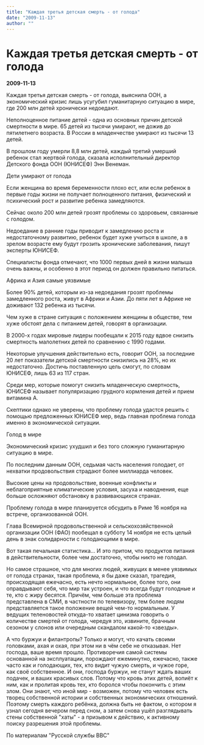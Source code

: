 ```yaml
---
title: "Каждая третья детская смерть - от голода"
date: "2009-11-13"
author: ""
---
```


# Каждая третья детская смерть - от голода

**2009-11-13** 

Каждая третья детская смерть - от голода, выяснила ООН, а экономический кризис лишь усугубил гуманитарную ситуацию в мире, где 200 млн детей хронически недоедают.

Неполноценное питание детей - одна из основных причин детской смертности в мире. 65 детей из тысячи умирают, не дожив до пятилетнего возраста. В России в младенчестве умирают из тысячи 13 детей.

В прошлом году умерли 8,8 млн детей, каждый третий умерший ребенок стал жертвой голода, сказала исполнительный директор Детского фонда ООН (ЮНИСЕФ) Энн Венеман.

Дети умирают от голода

Если женщина во время беременности плохо ест, или если ребенок в первые годы жизни не получает полноценного питания, физический и психический рост и развитие ребенка замедляются.

Сейчас около 200 млн детей грозят проблемы со здоровьем, связанные с голодом.

Недоедание в ранние годы приводит к замедлению роста и недостаточному развитию, ребенок будет хуже учиться в школе, а в зрелом возрасте ему будут грозить хронические заболевания, пишут эксперты ЮНИСЕФ.

Специалисты фонда отмечают, что 1000 первых дней в жизни малыша очень важны, и особенно в этот период он должен правильно питаться.

Африка и Азия самые уязвимые

Более 90% детей, которым из-за недоедания грозят проблемы замедленного роста, живут в Африки и Азии. До пяти лет в Африке не доживают 132 ребенка из тысячи.

Чем хуже в стране ситуация с положением женщины в обществе, тем хуже обстоят дела с питанием детей, говорят в организации.

В 2000-х годах мировые лидеры пообещали к 2015 году вдвое снизить смертность малолетних детей по сравнению с 1990 годами.

Некоторые улучшения действительно есть, говорит ООН, за последние 20 лет показатели детской смертности снизились на 28%, но их недостаточно. Достичь поставленную цель смогут, по словам ЮНИСЕФ, лишь 63 из 117 стран.

Среди мер, которые помогут снизить младенческую смертность, ЮНИСЕФ называет популяризацию грудного кормления детей и прием витамина А.

Скептики однако не уверены, что проблему голода удастся решить с помощью предложенных ЮНИСЕФ мер, ведь главная проблема голода именно в экономической ситуации.

Голод в мире

Экономический кризис ухудшил и без того сложную гуманитарную ситуацию в мире.

По последним данным ООН, седьмая часть населения голодает, от нехватки продовольствия страдают более миллиарда человек.

Высокие цены на продовольствие, военные конфликты и неблагоприятные климатические условия, засуха и наводнения, еще больше осложняют обстановку в развивающихся странах.

Проблему голода в мире планируется обсудить в Риме 16 ноября на встрече, организованной ООН.

Глава Всемирной продовольственной и сельскохозяйственной организации ООН (ФАО) пообещал в субботу 14 ноября не есть целый день в знак солидарности с голодающими в мире.

Вот такая печальная статистика... И это притом, что продуктов питания в действительности, более чем достаточно, чтобы никто не голодал.

Но самое страшное, что для многих людей, живущих в менее уязвимых от голода странах, такая проблема, я бы даже сказал, трагедия, происходящая ежечасно, есть нечто нормальное, более того, они оправдывают себя, что мир так устроен, и что всегда будут голодные и те, кто с жиру бесятся. Причём, чем больше эта проблема представлена в СМИ, в частности по телевизору, тем более людям представляется такое положение вещей чем-то нормальным. У ведущих теленовостей откуда-то хватает цинизма говорить о количестве смертей от голода, чередуя это, извините, брачным сезоном у слонов или очередным скандалом какой-то «звезды».

А что буржуи и филантропы? Только и могут, что качать своими головками, ахая и охая, при этом ни в чём себе не отказывая. Нет господа, ваше время прошло. Противоречия самой системы основанной на эксплуатации, порождают ежеминутно, ежечасно, также часто как и голодающих, тех, кто видит чужую смерть, и чужое горе, как своё собственное. И они, господа буржуи, не станут ждать ваших подачек, и ваших красивых слов. Потому что кровь этих детей, вопиёт к ним, как и пролитая кровь тех, кто боролся чтобы покончить с этим злом. Они знают, что иной мир - возможен, потому что человек есть творец собственной истории и собственных экономических отношений. Поэтому смерть каждого ребёнка, должна быть не фактом, о котором я узнал сегодня вечером перед сном, а затем снова ушёл разглядывать стены собственной "хаты" - а призывом к действию, к активному поиску разрешения этой проблемы.

По материалам "Русской службы BBC"